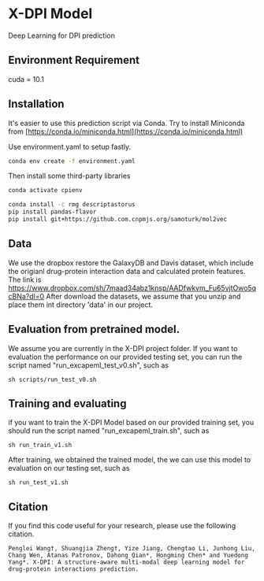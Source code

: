 # X-DPI Model
Deep Learning for DPI prediction

## Environment Requirement
cuda = 10.1

## Installation
It's easier to use this prediction script via Conda. Try to install Miniconda from [https://conda.io/miniconda.html](https://conda.io/miniconda.html)

Use environment.yaml to setup fastly.
```bash
conda env create -f environment.yaml
```
Then install some third-party libraries

```bash
conda activate cpienv

conda install -c rmg descriptastorus
pip install pandas-flavor
pip install git+https://github.com.cnpmjs.org/samoturk/mol2vec

```

## Data
We use the dropbox restore the GalaxyDB and Davis dataset, which include the origianl drug-protein interaction data and calculated protein features.
The link is https://www.dropbox.com/sh/7maad34abz1knsp/AADfwkvm_Fu65vjtOwo5qcBNa?dl=0
After download the datasets, we assume that you unzip and place them int directory 'data' in our project.

## Evaluation from pretrained model.
We assume you are currently in the X-DPI project folder. If you want to evaluation the performance on our provided testing set, you can run the script named "run_excapeml_test_v0.sh", such as
```
sh scripts/run_test_v0.sh
```

## Training and evaluating
if you want to train the X-DPI Model based on our provided training set, you should run the script named "run_excapeml_train.sh", such as
```
sh run_train_v1.sh
```
After training, we obtained the trained model, the we can use this model to evaluation on our testing set, such as
```
sh run_test_v1.sh
```

## Citation
If you find this code useful for your research, please use the following citation.
```
Penglei Wang†, Shuangjia Zheng†, Yize Jiang, Chengtao Li, Junhong Liu, Chang Wen, Atanas Patronov, Dahong Qian*, Hongming Chen* and Yuedong Yang*. X-DPI: A structure-aware multi-modal deep learning model for drug-protein interactions prediction.
```
